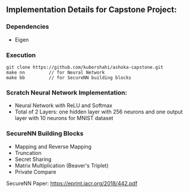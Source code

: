 ## Implementation Details for Capstone Project:

### Dependencies
* Eigen

### Execution 
```
git clone https://github.com/kubershahi/ashoka-capstone.git
make nn         // for Neural Network
make bb         // for SecureNN building blocks
```

### Scratch Neural Network Implementation:
* Neural Network with ReLU and Softmax 
* Total of 2 Layers: one hidden layer with 256 neurons and one output layer with 10 neurons for MNIST dataset

### SecureNN Building Blocks
* Mapping and Reverse Mapping
* Truncation
* Secret Sharing
* Matrix Multiplication (Beaver's Triplet)
* Private Compare 

SecureNN Paper: https://eprint.iacr.org/2018/442.pdf

